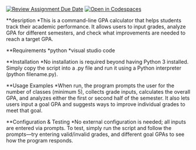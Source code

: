 [![Review Assignment Due Date](https://classroom.github.com/assets/deadline-readme-button-22041afd0340ce965d47ae6ef1cefeee28c7c493a6346c4f15d667ab976d596c.svg)](https://classroom.github.com/a/38izMa6v)
[![Open in Codespaces](https://classroom.github.com/assets/launch-codespace-2972f46106e565e64193e422d61a12cf1da4916b45550586e14ef0a7c637dd04.svg)](https://classroom.github.com/open-in-codespaces?assignment_repo_id=21095552)


**desription
  *This is a command-line GPA calculator that helps students track their academic performance. It allows users to input grades, analyze GPA for different semesters, and check what improvements are needed to reach a target GPA.

**Requirements
  *python
  *visual studio code

**Installation
  *No installation is required beyond having Python 3 installed. Simply copy the script into a .py file and run it using a Python interpreter (python filename.py).

**Usage Examples
  *When run, the program prompts the user for the number of classes (minimum 5), collects grade inputs, calculates the overall GPA, and analyzes either the first or second half of the semester. It also lets users input a goal GPA and suggests ways to improve individual grades to meet that goal.

**Configuration & Testing
  *No external configuration is needed; all inputs are entered via prompts. To test, simply run the script and follow the prompts—try entering valid/invalid grades, and different goal GPAs to see how the program responds.

